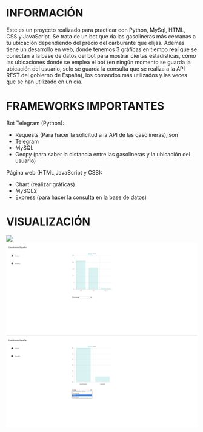 # INFORMACIÓN


Este es un proyecto realizado para practicar con Python, MySql, HTML, CSS y JavaScript. Se trata de un bot que da las gasolineras más cercanas a tu ubicación dependiendo del precio del carburante que elijas. Además tiene un desarrollo en web, donde tenemos 3 gráficas en tiempo real que se conectan a la base de datos del bot para mostrar ciertas estadísticas, cómo las ubicaciones donde se emplea el bot (en ningún momento se guarda la ubicación del usuario, solo se guarda la consulta que se realiza a la API REST del gobierno de España), los comandos más utilizados y las veces que se han utilizado en un día.



# FRAMEWORKS IMPORTANTES


Bot Telegram (Python):
* Requests (Para hacer la solicitud a la API de las gasolineras),json
* Telegram
* MySQL
* Geopy (para saber la distancia entre las gasolineras y la ubicación del usuario)



Página web (HTML,JavaScript y CSS):
- Chart (realizar gráficas)
- MySQL2
- Express (para hacer la consulta en la base de datos)

# VISUALIZACIÓN
  
![](gasolineras_españa.png)
![](Comandos.png)
![](CCAA.png)
